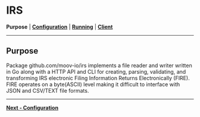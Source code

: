 # IRS
**Purpose** | **[Configuration](CONFIGURATION.md)** | **[Running](RUNNING.md)** | **[Client](../pkg/client/README.md)**

---

## Purpose

Package github.com/moov-io/irs implements a file reader and writer written in Go along with a HTTP API and 
CLI for creating, parsing, validating, and transforming IRS electronic Filing Information Returns 
Electronically (FIRE). FIRE operates on a byte(ASCII) level making it difficult to interface with JSON and 
CSV/TEXT file formats.


---
**[Next - Configuration](CONFIGURATION.md)**
